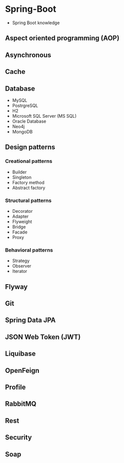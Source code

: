 # Spring-Boot
 - Spring Boot knowledge

## Aspect oriented programming (AOP)

## Asynchronous

## Cache

## Database

 - MySQL
 - PostrgreSQL
 - H2
 - Microsoft SQL Server (MS SQL)
 - Oracle Database
 - Neo4j
 - MongoDB

## Design patterns

### Creational patterns

 - Builder
 - Singleton
 - Factory method
 - Abstract factory

### Structural patterns

 - Decorator
 - Adapter
 - Flyweight
 - Bridge
 - Facade
 - Proxy

### Behavioral patterns

- Strategy
- Observer
- Iterator

## Flyway

## Git

## Spring Data JPA

## JSON Web Token (JWT)

## Liquibase 

## OpenFeign

## Profile

## RabbitMQ

## Rest

## Security

## Soap
